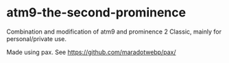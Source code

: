 # atm9-the-second-prominence
Combination and modification of atm9 and prominence 2 Classic, mainly for personal/private use.

Made using pax. See https://github.com/maradotwebp/pax/
